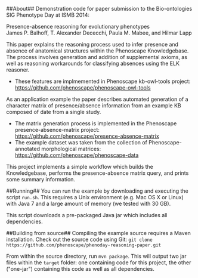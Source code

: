 ##About##
Demonstration code for paper submission to the Bio-ontologies SIG Phenotype Day at ISMB 2014:

Presence-absence reasoning for evolutionary phenotypes  
James P. Balhoff, T. Alexander Dececchi, Paula M. Mabee, and Hilmar Lapp

This paper explains the reasoning process used to infer presence and absence of anatomical structures within the Phenoscape Knowledgebase. The process involves generation and addition of supplemental axioms, as well as reasoning workarounds for classifying absences using the ELK reasoner. 
* These features are implmemented in Phenoscape kb-owl-tools project: https://github.com/phenoscape/phenoscape-owl-tools

As an application example the paper describes automated generation of a character matrix of presence/absence information from an example KB composed of date from a single study.
* The matrix generation process is implemented in the Phenoscape presence-absence-matrix project: https://github.com/phenoscape/presence-absence-matrix
* The example dataset was taken from the collection of Phenoscape-annotated morphological matrices: https://github.com/phenoscape/phenoscape-data

This project implements a simple workflow which builds the Knowledgebase, performs the presence-absence matrix query, and prints some summary information.

##Running##
You can run the example by downloading and executing the script `run.sh`. This requires a Unix environment (e.g. Mac OS X or Linux) with Java 7 and a large amount of memory (we tested with 30 GB).

This script downloads a pre-packaged Java jar which includes all dependencies.

##Building from source##
Compiling the example source requires a Maven installation. Check out the source code using Git: `git clone https://github.com/phenoscape/phenoday-reasoning-paper.git`

From within the source directory, run `mvn package`. This will output two jar files within the `target` folder: one containing code for this project, the other ("one-jar") containing this code as well as all dependencies.
